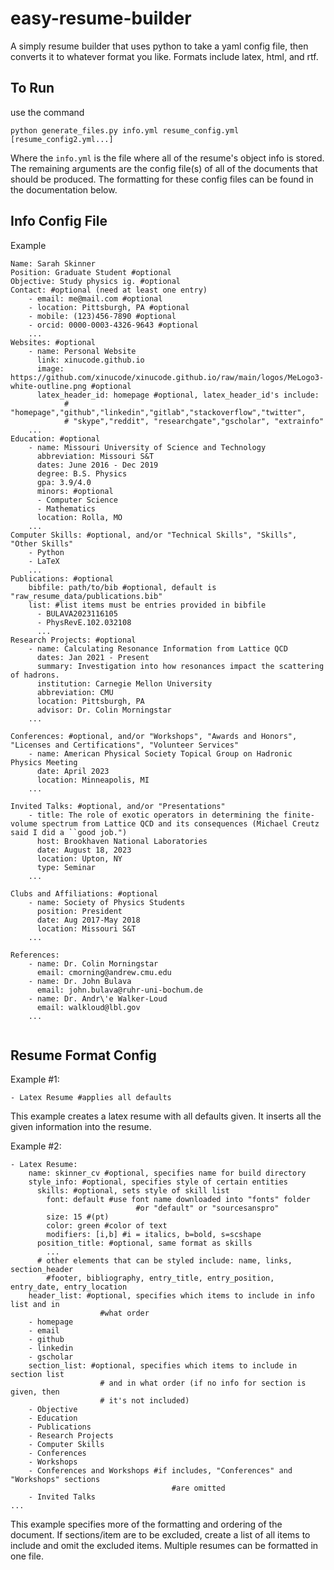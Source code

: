 # easy-resume-builder
A simply resume builder that uses python to take a yaml config file, then converts it to whatever format you like. Formats include latex, html, and rtf. 

## To Run

use the command
```
python generate_files.py info.yml resume_config.yml [resume_config2.yml...]
```

Where the `info.yml` is the file where all of the resume's object info is stored. The remaining arguments are the config file(s) of all of the documents that should be produced. The formatting for these config files can be found in the documentation below. 

## Info Config File
Example
```
Name: Sarah Skinner
Position: Graduate Student #optional
Objective: Study physics ig. #optional
Contact: #optional (need at least one entry)
    - email: me@mail.com #optional
    - location: Pittsburgh, PA #optional
    - mobile: (123)456-7890 #optional
    - orcid: 0000-0003-4326-9643 #optional
    ...
Websites: #optional
    - name: Personal Website
      link: xinucode.github.io
      image: https://github.com/xinucode/xinucode.github.io/raw/main/logos/MeLogo3-white-outline.png #optional
      latex_header_id: homepage #optional, latex_header_id's include:
			# "homepage","github","linkedin","gitlab","stackoverflow","twitter",
			# "skype","reddit", "researchgate","gscholar", "extrainfo"
    ...
Education: #optional
    - name: Missouri University of Science and Technology
      abbreviation: Missouri S&T
      dates: June 2016 - Dec 2019
      degree: B.S. Physics
      gpa: 3.9/4.0
      minors: #optional
      - Computer Science
      - Mathematics
      location: Rolla, MO
	...
Computer Skills: #optional, and/or "Technical Skills", "Skills", "Other Skills"
    - Python
    - LaTeX
    ...
Publications: #optional
    bibfile: path/to/bib #optional, default is "raw_resume_data/publications.bib"
	list: #list items must be entries provided in bibfile
	  - BULAVA2023116105
	  - PhysRevE.102.032108
	  ...
Research Projects: #optional
    - name: Calculating Resonance Information from Lattice QCD
      dates: Jan 2021 - Present
      summary: Investigation into how resonances impact the scattering of hadrons.
      institution: Carnegie Mellon University
      abbreviation: CMU
      location: Pittsburgh, PA
      advisor: Dr. Colin Morningstar
	...
      
Conferences: #optional, and/or "Workshops", "Awards and Honors", "Licenses and Certifications", "Volunteer Services"
    - name: American Physical Society Topical Group on Hadronic Physics Meeting
      date: April 2023
      location: Minneapolis, MI
    ...

Invited Talks: #optional, and/or "Presentations"
    - title: The role of exotic operators in determining the finite-volume spectrum from Lattice QCD and its consequences (Michael Creutz said I did a ``good job.")
      host: Brookhaven National Laboratories 
      date: August 18, 2023
      location: Upton, NY
      type: Seminar
    ...
	
Clubs and Affiliations: #optional
    - name: Society of Physics Students
      position: President
      date: Aug 2017-May 2018
      location: Missouri S&T
	...
	
References:
    - name: Dr. Colin Morningstar
      email: cmorning@andrew.cmu.edu
    - name: Dr. John Bulava
      email: john.bulava@ruhr-uni-bochum.de
    - name: Dr. Andr\'e Walker-Loud
      email: walkloud@lbl.gov
	...
	
```

## Resume Format Config
Example #1:
```
- Latex Resume #applies all defaults
```
This example creates a latex resume with all defaults given. It inserts all the given information into the resume.

Example #2:
```
- Latex Resume:
    name: skinner_cv #optional, specifies name for build directory
    style_info: #optional, specifies style of certain entities
      skills: #optional, sets style of skill list
        font: default #use font name downloaded into "fonts" folder 
							#or "default" or "sourcesanspro"
        size: 15 #(pt)
        color: green #color of text
        modifiers: [i,b] #i = italics, b=bold, s=scshape
      position_title: #optional, same format as skills
		...
      # other elements that can be styled include: name, links, section_header
		#footer, bibliography, entry_title, entry_position, entry_date, entry_location
    header_list: #optional, specifies which items to include in info list and in
					#what order
    - homepage
    - email
    - github
    - linkedin
    - gscholar
    section_list: #optional, specifies which items to include in section list
					# and in what order (if no info for section is given, then 
					# it's not included)
    - Objective
    - Education
    - Publications
    - Research Projects
    - Computer Skills
    - Conferences
    - Workshops
    - Conferences and Workshops #if includes, "Conferences" and "Workshops" sections
									#are omitted
    - Invited Talks
...
```
This example specifies more of the formatting and ordering of the document. If sections/item are to be excluded,
create a list of all items to include and omit the excluded items. Multiple resumes can be formatted in one file.
